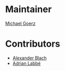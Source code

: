 # Maintainer

[Michael Goerz](http://michaelgoerz.net)

# Contributors

* [Alexander Blach](https://twitter.com/Lextar)
* [Adrian Labbé](https://labbe.me)
